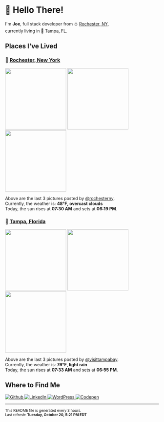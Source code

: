 <h1>👋 Hello There!</h1>
<p>
  I'm <strong>Joe</strong>, full stack developer from ⛄ <a href="#rochester_ny">Rochester, NY</a>,<br />currently living in
  🌴 <a href="#tampa_fl">Tampa, FL</a>.
</p>

<h2>Places I've Lived</h2>

<h3 id="rochester_ny">📍 <a href="https://en.wikipedia.org/wiki/Rochester,_New_York">Rochester, New York</a></h3>

<p>
  <img src=https:&#x2F;&#x2F;scontent-lga3-1.cdninstagram.com&#x2F;v&#x2F;t51.2885-15&#x2F;e35&#x2F;122129069_401197481276302_3218796544348896812_n.jpg?_nc_ht&#x3D;scontent-lga3-1.cdninstagram.com&amp;_nc_cat&#x3D;110&amp;_nc_ohc&#x3D;68D2Jfzd0RgAX9CUysr&amp;_nc_tp&#x3D;18&amp;oh&#x3D;73acee49579db6ad6609aa3e77dcc8d5&amp;oe&#x3D;5FBA7E64 alt="" height="200">
  <img src=https:&#x2F;&#x2F;scontent-lga3-1.cdninstagram.com&#x2F;v&#x2F;t51.2885-15&#x2F;e35&#x2F;122141434_908665886207010_1968180035390971638_n.jpg?_nc_ht&#x3D;scontent-lga3-1.cdninstagram.com&amp;_nc_cat&#x3D;106&amp;_nc_ohc&#x3D;tQ35HlQlb18AX8pc5k5&amp;_nc_tp&#x3D;18&amp;oh&#x3D;2c1741cc3919c27002d7c38535a0ebd4&amp;oe&#x3D;5FB7FF24 alt="" height="200">
  <img src=https:&#x2F;&#x2F;scontent-lga3-1.cdninstagram.com&#x2F;v&#x2F;t51.2885-15&#x2F;sh0.08&#x2F;e35&#x2F;p640x640&#x2F;121738211_378703196618308_6260824069496471139_n.jpg?_nc_ht&#x3D;scontent-lga3-1.cdninstagram.com&amp;_nc_cat&#x3D;104&amp;_nc_ohc&#x3D;td15cVi_BnAAX9LKnke&amp;_nc_tp&#x3D;25&amp;oh&#x3D;a34ac27431f861fc8dea0d9a7191af4d&amp;oe&#x3D;5FBA2661 alt="" height="200">
</p>

<p>
  Above are the last 3 pictures posted by <a href="https://www.instagram.com/rochesterny/">@rochesterny</a>.<br/>
  Currently, the weather is: <strong>48℉, overcast clouds</strong><br/>
  Today, the sun rises at <strong>07:30 AM</strong> and sets at <strong>06:19 PM</strong>.
</p>

<h3 id="tampa_fl">📍 <a href="https://en.wikipedia.org/wiki/Tampa,_Florida">Tampa, Florida</a></h3>

<p>
  <img src=https:&#x2F;&#x2F;scontent-ort2-2.cdninstagram.com&#x2F;v&#x2F;t51.2885-15&#x2F;sh0.08&#x2F;e35&#x2F;p640x640&#x2F;121269296_205606687739153_8342238848923984092_n.jpg?_nc_ht&#x3D;scontent-ort2-2.cdninstagram.com&amp;_nc_cat&#x3D;105&amp;_nc_ohc&#x3D;NHhPEAvzXTwAX_S9IjU&amp;_nc_tp&#x3D;25&amp;oh&#x3D;4838f737e9a6e0c987ebd8913bb56317&amp;oe&#x3D;5F91671A alt="" height="200">
  <img src=https:&#x2F;&#x2F;scontent-ort2-2.cdninstagram.com&#x2F;v&#x2F;t51.2885-15&#x2F;sh0.08&#x2F;e35&#x2F;p640x640&#x2F;121278292_2681478505502876_6504845727848454794_n.jpg?_nc_ht&#x3D;scontent-ort2-2.cdninstagram.com&amp;_nc_cat&#x3D;108&amp;_nc_ohc&#x3D;9gVEEGIE2F4AX-XEEc0&amp;_nc_tp&#x3D;25&amp;oh&#x3D;e07f127974b68e6b986ef19940ed91f1&amp;oe&#x3D;5FBA87D8 alt="" height="200">
  <img src=https:&#x2F;&#x2F;scontent-ort2-2.cdninstagram.com&#x2F;v&#x2F;t51.2885-15&#x2F;sh0.08&#x2F;e35&#x2F;p640x640&#x2F;120497055_618778642142022_3907351443033520085_n.jpg?_nc_ht&#x3D;scontent-ort2-2.cdninstagram.com&amp;_nc_cat&#x3D;106&amp;_nc_ohc&#x3D;GkFhig_uxxsAX89ePRD&amp;_nc_tp&#x3D;25&amp;oh&#x3D;d60352cfdd5af1d158330624df3f0416&amp;oe&#x3D;5FB9B528 alt="" height="200">
</p>

<p>
  Above are the last 3 pictures posted by <a href="https://www.instagram.com/visittampabay/">@visittampabay</a>.<br/>
  Currently, the weather is: <strong>79℉, light rain</strong><br/>
  Today, the sun rises at <strong>07:33 AM</strong> and sets at <strong>06:55 PM</strong>.
</p>

<h2>Where to Find Me</h2>

<p>
  <a href="https://github.com/josephfusco/" target="_blank">
    <img
      alt="Github"
      src="https://img.shields.io/badge/GitHub-%2312100E.svg?&style=for-the-badge&logo=Github&logoColor=white"
    />
  </a>
  <a href="https://www.linkedin.com/in/josephfusco3/" target="_blank">
    <img
      alt="LinkedIn"
      src="https://img.shields.io/badge/linkedin-%230077B5.svg?&style=for-the-badge&logo=linkedin&logoColor=white"
    />
  </a>
  <a href="https://profiles.wordpress.org/joefusco/" target="_blank">
    <img
      alt="WordPress"
      src="https://img.shields.io/badge/wordpress-%2321759B.svg?&style=for-the-badge&logo=wordpress&logoColor=white"
    />
  </a>
  <a href="https://codepen.io/fusco/" target="_blank">
    <img
      alt="Codepen"
      src="https://img.shields.io/badge/codepen-%23000000.svg?&style=for-the-badge&logo=codepen&logoColor=white"
    />
  </a>
</p>

<hr/>

<p>
  <small
    >This README file is generated every 3 hours.
    <br />
    Last refresh: <strong>Tuesday, October 20, 5:21 PM EDT</strong>
    <br />
  </small>
</p>
